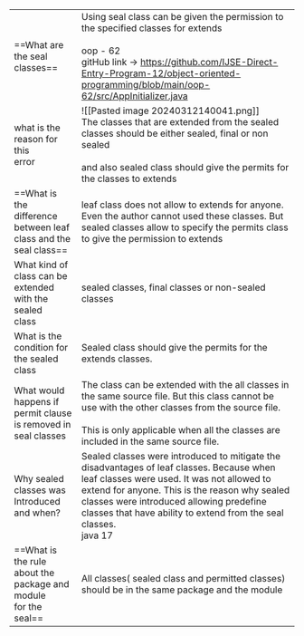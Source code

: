 
|                                                                      |                                                                                                                                                                                                                                                                                                             |
| -------------------------------------------------------------------- | ----------------------------------------------------------------------------------------------------------------------------------------------------------------------------------------------------------------------------------------------------------------------------------------------------------- |
| ==What are the seal classes==                                        | Using seal class can be given the permission to the specified classes for extends<br><br>oop - 62<br>gitHub link -> https://github.com/IJSE-Direct-Entry-Program-12/object-oriented-programming/blob/main/oop-62/src/AppInitializer.java                                                                    |
| what is the reason for this <br>error                                | ![[Pasted image 20240312140041.png]]<br>The classes that are extended from the sealed classes should be either sealed, final or non sealed<br><br>and also sealed class should give the permits for the classes to extends                                                                                  |
| ==What is the difference <br>between leaf class and the seal class== | leaf class does not allow to extends for anyone. Even the author cannot used these classes. But sealed classes allow to specify the permits class to give the permission to  extends                                                                                                                        |
| What kind of class can be<br>extended with the sealed<br>class       | sealed classes, final classes or non-sealed classes                                                                                                                                                                                                                                                         |
| What is the condition for the sealed class                           | Sealed class should give the permits for the extends classes.                                                                                                                                                                                                                                               |
| What would happens if <br>permit clause is removed in seal classes   | The class can be extended with the all classes in the same source file. But this class cannot be use with the other classes from the source file.<br><br>This is only applicable when all the classes are included in the same source file.                                                                 |
| Why sealed classes was<br>Introduced and when?                       | Sealed classes were introduced to mitigate the disadvantages of leaf classes. Because when leaf classes were used. It was not allowed to extend for anyone. This is the reason why sealed classes were introduced allowing predefine  classes that have ability to extend from the seal classes.<br>java 17 |
| ==What is the rule about the package and module <br>for the seal==   | All classes( sealed class and permitted classes) should be in the same package and the module                                                                                                                                                                                                               |

